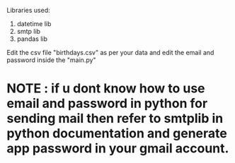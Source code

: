 Libraries used:
1. datetime lib
2. smtp lib
3. pandas lib

Edit the csv file "birthdays.csv" as per your data and edit the email and password inside the "main.py"

# NOTE : if u dont know how to use email and password in python for sending mail then refer to smtplib in python documentation and generate app password in your gmail account.
